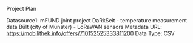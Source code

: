 Project Plan


Datasource1: mFUND joint project DaRkSeit - temperature measurement data Bült (city of Münster) - LoRaWAN sensors
Metadata URL: https://mobilithek.info/offers/710152525333811200
Data Type: CSV
